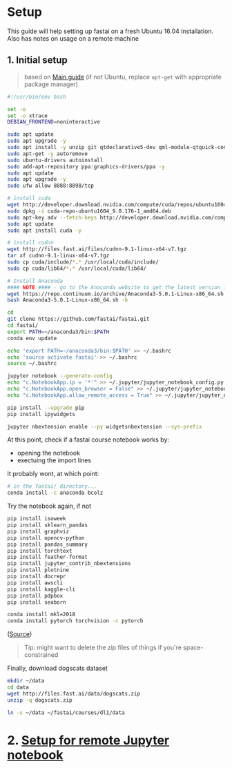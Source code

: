 # Setup

This guide will help setting up fastai on a fresh Ubuntu 16.04 installation. Also has notes on usage on a remote machine

## 1. Initial setup

> based on [Main guide](http://files.fast.ai/setup/paperspace) (if not Ubuntu, replace `apt-get` with appropriate package manager)

```bash
#!/usr/bin/env bash

set -e
set -o xtrace
DEBIAN_FRONTEND=noninteractive

sudo apt update
sudo apt upgrade -y
sudo apt install -y unzip git qtdeclarative5-dev qml-module-qtquick-controls
sudo apt-get -y autoremove
sudo ubuntu-drivers autoinstall
sudo add-apt-repository ppa:graphics-drivers/ppa -y
sudo apt update
sudo apt upgrade -y
sudo ufw allow 8888:8898/tcp

# install cuda
wget http://developer.download.nvidia.com/compute/cuda/repos/ubuntu1604/x86_64/cuda-repo-ubuntu1604_9.0.176-1_amd64.deb
sudo dpkg -i cuda-repo-ubuntu1604_9.0.176-1_amd64.deb
sudo apt-key adv --fetch-keys http://developer.download.nvidia.com/compute/cuda/repos/ubuntu1604/x86_64/7fa2af80.pub
sudo apt update
sudo apt install cuda -y

# install cudnn
wget http://files.fast.ai/files/cudnn-9.1-linux-x64-v7.tgz
tar xf cudnn-9.1-linux-x64-v7.tgz
sudo cp cuda/include/*.* /usr/local/cuda/include/
sudo cp cuda/lib64/*.* /usr/local/cuda/lib64/

# Install Anaconda
#### NOTE #### - go to the Anaconda website to get the latest version for Ubuntu 16.04
wget https://repo.continuum.io/archive/Anaconda3-5.0.1-Linux-x86_64.sh
bash Anaconda3-5.0.1-Linux-x86_64.sh -b

cd
git clone https://github.com/fastai/fastai.git
cd fastai/
export PATH=~/anaconda3/bin:$PATH
conda env update

echo 'export PATH=~/anaconda3/bin:$PATH' >> ~/.bashrc
echo 'source activate fastai' >> ~/.bashrc
source ~/.bashrc

jupyter notebook --generate-config
echo "c.NotebookApp.ip = '*'" >> ~/.jupyter/jupyter_notebook_config.py
echo "c.NotebookApp.open_browser = False" >> ~/.jupyter/jupyter_notebook_config.py
echo "c.NotebookApp.allow_remote_access = True" >> ~/.jupyter/jupyter_notebook_config.py

pip install --upgrade pip
pip install ipywidgets

jupyter nbextension enable --py widgetsnbextension --sys-prefix
```

At this point, check if a fastai course notebook works by:

- opening the notebook
- exectuing the import lines

It probably wont, at which point:

```bash
# in the fastai/ directory...
conda install -c anaconda bcolz
```

Try the notebook again, if not

```bash
pip install isoweek
pip install sklearn_pandas
pip install graphviz
pip install opencv-python
pip install pandas_summary
pip install torchtext
pip install feather-format
pip install jupyter_contrib_nbextensions
pip install plotnine
pip install docrepr
pip install awscli
pip install kaggle-cli
pip install pdpbox
pip install seaborn

conda install mkl=2018
conda install pytorch torchvision -c pytorch
```

([Source](https://medium.com/@GuruAtWork/fast-ai-lesson-1-7fc38e978d37))

> Tip: might want to delete the zip files of things if you're space-constrained

Finally, download dogscats dataset

```bash
mkdir ~/data
cd data
wget http://files.fast.ai/data/dogscats.zip
unzip -q dogscats.zip

ln -s ~/data ~/fastai/courses/dl1/data
```

# 2. [Setup for remote Jupyter notebook](https://amber-md.github.io/pytraj/latest/tutorials/remote_jupyter_notebook)
